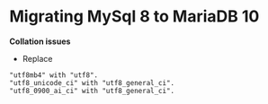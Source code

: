# Migrating MySql 8 to MariaDB 10

**Collation issues**

- Replace

```
"utf8mb4" with "utf8".
"utf8_unicode_ci" with "utf8_general_ci".
"utf8_0900_ai_ci" with "utf8_general_ci".
```
